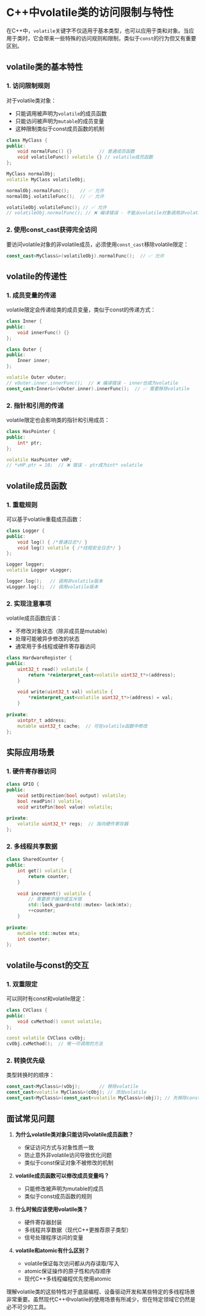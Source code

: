 # C++中volatile类的访问限制与特性

在C++中，`volatile`关键字不仅适用于基本类型，也可以应用于类和对象。当应用于类时，它会带来一些特殊的访问规则和限制，类似于`const`的行为但又有重要区别。

## volatile类的基本特性

### 1. 访问限制规则
对于volatile类对象：
- 只能调用被声明为`volatile`的成员函数
- 只能访问被声明为`mutable`的成员变量
- 这种限制类似于const成员函数的机制

```cpp
class MyClass {
public:
    void normalFunc() {}          // 普通成员函数
    void volatileFunc() volatile {} // volatile成员函数
};

MyClass normalObj;
volatile MyClass volatileObj;

normalObj.normalFunc();    // ✅ 允许
normalObj.volatileFunc();  // ✅ 允许

volatileObj.volatileFunc(); // ✅ 允许
// volatileObj.normalFunc(); // ❌ 编译错误 - 不能从volatile对象调用非volatile函数
```

### 2. 使用const_cast获得完全访问
要访问volatile对象的非volatile成员，必须使用`const_cast`移除volatile限定：

```cpp
const_cast<MyClass&>(volatileObj).normalFunc();  // ✅ 允许
```

## volatile的传递性

### 1. 成员变量的传递
volatile限定会传递给类的成员变量，类似于const的传递方式：

```cpp
class Inner {
public:
    void innerFunc() {}
};

class Outer {
public:
    Inner inner;
};

volatile Outer vOuter;
// vOuter.inner.innerFunc();  // ❌ 编译错误 - inner也成为volatile
const_cast<Inner&>(vOuter.inner).innerFunc();  // ✅ 需要移除volatile
```

### 2. 指针和引用的传递
volatile限定也会影响类的指针和引用成员：

```cpp
class HasPointer {
public:
    int* ptr;
};

volatile HasPointer vHP;
// *vHP.ptr = 10;  // ❌ 错误 - ptr成为int* volatile
```

## volatile成员函数

### 1. 重载规则
可以基于volatile重载成员函数：

```cpp
class Logger {
public:
    void log() { /*普通日志*/ }
    void log() volatile { /*线程安全日志*/ }
};

Logger logger;
volatile Logger vLogger;

logger.log();   // 调用非volatile版本
vLogger.log();  // 调用volatile版本
```

### 2. 实现注意事项
volatile成员函数应该：
- 不修改对象状态（除非成员是mutable）
- 处理可能被异步修改的状态
- 通常用于多线程或硬件寄存器访问

```cpp
class HardwareRegister {
public:
    uint32_t read() volatile {
        return *reinterpret_cast<volatile uint32_t*>(address);
    }
    
    void write(uint32_t val) volatile {
        *reinterpret_cast<volatile uint32_t*>(address) = val;
    }
    
private:
    uintptr_t address;
    mutable uint32_t cache;  // 可在volatile函数中修改
};
```

## 实际应用场景

### 1. 硬件寄存器访问
```cpp
class GPIO {
public:
    void setDirection(bool output) volatile;
    bool readPin() volatile;
    void writePin(bool value) volatile;
    
private:
    volatile uint32_t* regs;  // 指向硬件寄存器
};
```

### 2. 多线程共享数据
```cpp
class SharedCounter {
public:
    int get() volatile { 
        return counter; 
    }
    
    void increment() volatile {
        // 需要原子操作或互斥锁
        std::lock_guard<std::mutex> lock(mtx);
        ++counter;
    }
    
private:
    mutable std::mutex mtx;
    int counter;
};
```

## volatile与const的交互

### 1. 双重限定
可以同时有const和volatile限定：

```cpp
class CVClass {
public:
    void cvMethod() const volatile;
};

const volatile CVClass cvObj;
cvObj.cvMethod();  // 唯一可调用的方法
```

### 2. 转换优先级
类型转换时的顺序：
```cpp
const_cast<MyClass&>(vObj);       // 移除volatile
const_cast<volatile MyClass&>(cObj); // 添加volatile
const_cast<MyClass&>(const_cast<volatile MyClass&>(obj)); // 先移除const再移除volatile
```

## 面试常见问题

1. **为什么volatile类对象只能访问volatile成员函数？**
   - 保证访问方式与对象性质一致
   - 防止意外非volatile访问导致优化问题
   - 类似于const保证对象不被修改的机制

2. **volatile成员函数可以修改成员变量吗？**
   - 只能修改被声明为mutable的成员
   - 类似于const成员函数的规则

3. **什么时候应该使用volatile类？**
   - 硬件寄存器封装
   - 多线程共享数据（现代C++更推荐原子类型）
   - 信号处理程序访问的变量

4. **volatile和atomic有什么区别？**
   - volatile保证每次访问都从内存读取/写入
   - atomic保证操作的原子性和内存顺序
   - 现代C++多线程编程优先使用atomic

理解volatile类的这些特性对于底层编程、设备驱动开发和某些特定的多线程场景非常重要。虽然现代C++中volatile的使用场景有所减少，但在特定领域它仍然是必不可少的工具。